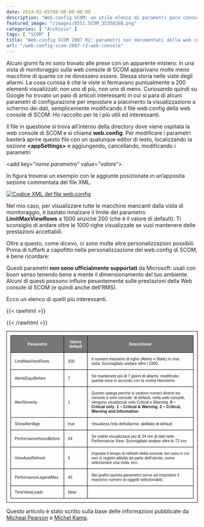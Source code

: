 ```yaml
---
date: 2014-02-05T08:00:00-00:00
description: "Web.config SCOM: un utile elenco di parametri poco conosciuti o non documentati per configurare al meglio la web console di SCOM 2007 R2"
featured_image: "/images/8551.SCOM_3535026B.png"
categories: [ "Archivio" ]
tags: [ "SCOM" ]
title: "Web.config SCOM 2007 R2: parametri non documentati della web console"
url: "/web-config-scom-2007-r2-web-console"
---
```

Alcuni giorni fa mi sono trovato alle prese con un apparente mistero: in una vista di monitoraggio sulla web console di SCOM apparivano molte meno macchine di quante ce ne dovessero essere. Stessa storia nelle viste degli allarmi. La cosa curiosa è che le viste si fermavano puntualmente a 200 elementi visualizzati: non uno di più, non uno di meno. Curiosando quindi su Google ho trovato un paio di articoli interessanti in cui si para di alcuni parametri di configurazione per impostare a piacimento la visualizzazione a schermo dei dati, semplicemente modificando il file web.config della web console di SCOM. Ho raccolto per te i più utili ed interessanti.


Il file in questione si trova all’interno della directory dove viene ospitata la web console di SCOM e si chiama **web.config**. Per modificare i parametri basterà aprire questo file con un qualunque editor di testo, localizzando la sezione **&lt;appSettings&gt;** e aggiungendo, cancellando, modificando i parametri

&lt;add key=”*nome parametro*“ value=*”valore“*&gt;

In figura troverai un esempio con le aggiunte posizionate in un’apposita sezione commentata del file XML.

[![Codice XML del file web.config](/images/02_WebConfig_XML.png)](/images/02_WebConfig_XML.png)

Nel mio caso, per visualizzare tutte le macchine mancanti dalla vista di monitoraggio, è bastato innalzare il limite del parametro **LimitMaxViewRows** a 1000 anzichè 200 (che è il valore di default). Ti sconsiglio di andare oltre le 1000 righe visualizzate se vuoi mantenere delle prestazioni accettabili.

Oltre a questo, come dicevo, ci sono molte altre personalizzazioni possibili. Prima di tuffarti a capofitto nella personalizzazione del web.config di SCOM, è bene ricordare:

Questi parametri **non sono ufficialmente supportati** da Microsoft: usali con buon senso tenendo bene a mente il dimensionamento del tuo ambiente. Alcuni di questi possono influire pesantemente sulle prestazioni della Web console di SCOM (e quindi anche dell’RMS).

Ecco un elenco di quelli più interessanti.

{{< rawhtml >}}
  <style>
    table {
      border-collapse: collapse;
      font-family: sans-serif;
      font-size: 0.75em;
    }
    table, th, td {
      border: 1px solid black;
      padding: 10px;
    }
    thead {
      background: #777777;
      color: white;
    }
    blockquote {
      border-left: solid blue;
      padding-left: 10px;
    }
</style>
{{< /rawhtml >}}

| Parametro              | Valore default | Descrizione                                                                                                                                                                                                                                          |
|------------------------|----------------|------------------------------------------------------------------------------------------------------------------------------------------------------------------------------------------------------------------------------------------------------|
| LimitMaxViewRows       | 200            | Il numero massimo di righe (Alerts o State) in una vista. Sconsigliato andare oltre i 1000.                                                                                                                                                          |
| AlertsDaysBefore       | 7              | Se mantenete più di 7 giorni di allarmi, modificate questa voce in accordo con la vostra ritenzione.                                                                                                                                                 |
| AlertSeverity          | 1              | Questo spiega perchè si vedono numeri diversi tra console e web console: di default, nella web console, vengono visualizzati solo Critical e Warning.  **0 – Critical only**, **1 – Critical & Warning**, **2 – Critical, Warning and Information**  |
| ShowAlertAge           | true           | Visualizza l'età dell'allarme, abilitato di default.                                                                                                                                                                                                 |
| PerformanceHoursBefore | 24             | Se volete visualizzare più di 24 ore di dati nelle Performance View. Sconsigliato andare oltre le 72 ore.                                                                                                                                            |
| ViewAutoRefresh        | 5              | Imposta il tempo di refresh della console nel caso in cui non si registri attività da parte dell'utente, come selezionare una vista, ecc.                                                                                                            |
| PerformanceLegendMax   | 45             | Nei grafici questo parametro serve ad impostare il massimo numero di oggetti selezionabili.                                                                                                                                                          |
| TimeViewLoads          | false          |                                                                                                                                                                                                                                                      |

Questo articolo è stato scritto sulla base delle informazioni pubblicate da [Micheal Pearson](http://blogs.technet.com/b/michaelpearson/archive/2009/11/30/opsmgr-r2-web-console-web-config-settings.aspx) e [Michel Kamp](http://www.systemcentercentral.com/undocumented-scom-web-console-parameters/).